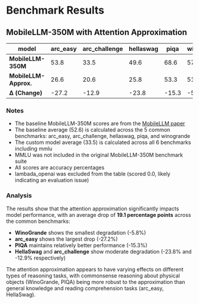 # Benchmark Results

## MobileLLM-350M with Attention Approximation

| model | arc_easy | arc_challenge | hellaswag | piqa | winogrande | mmlu | avg. |
| --- | --- | --- | --- | --- | --- | --- | --- |
| **MobileLLM-350M** | 53.8 | 33.5 | 49.6 | 68.6 | 57.6 | - | **52.6** |
| **MobileLLM-Approx.** | 26.6 | 20.6 | 25.8 | 53.3 | 51.8 | 22.9 | **33.5** |
| **Δ (Change)** | -27.2 | -12.9 | -23.8 | -15.3 | -5.8 | - | **-19.1** |

### Notes

- The baseline MobileLLM-350M scores are from the [MobileLLM paper](https://arxiv.org/abs/2402.14905)
- The baseline average (52.6) is calculated across the 5 common benchmarks: arc_easy, arc_challenge, hellaswag, piqa, and winogrande
- The custom model average (33.5) is calculated across all 6 benchmarks including mmlu
- MMLU was not included in the original MobileLLM-350M benchmark suite
- All scores are accuracy percentages
- lambada_openai was excluded from the table (scored 0.0, likely indicating an evaluation issue)

### Analysis

The results show that the attention approximation significantly impacts model performance, with an average drop of **19.1 percentage points** across the common benchmarks:

- **WinoGrande** shows the smallest degradation (-5.8%)
- **arc_easy** shows the largest drop (-27.2%)
- **PIQA** maintains relatively better performance (-15.3%)
- **HellaSwag** and **arc_challenge** show moderate degradation (-23.8% and -12.9% respectively)

The attention approximation appears to have varying effects on different types of reasoning tasks, with commonsense reasoning about physical objects (WinoGrande, PIQA) being more robust to the approximation than general knowledge and reading comprehension tasks (arc_easy, HellaSwag).

